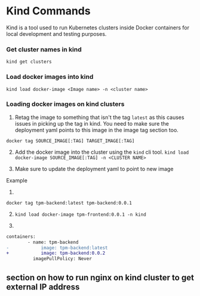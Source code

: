 # Kind Commands

Kind is a tool used to run Kubernetes clusters inside Docker containers for local development and testing purposes.

### Get cluster names in kind

`kind get clusters`

### Load docker images into kind

`kind load docker-image <Image name> -n <cluster name>`

### Loading docker images on kind clusters

1. Retag the image to something that isn't the tag `latest` as this causes issues in picking up the tag in kind. You need to make sure the deployment yaml points to this image in the image tag section too.

`docker tag SOURCE_IMAGE[:TAG] TARGET_IMAGE[:TAG]`

2. Add the docker image into the cluster using the `kind` cli tool.
   `kind load docker-image SOURCE_IMAGE[:TAG] -n <CLUSTER NAME>`

3. Make sure to update the deployment yaml to point to new image

Example

1.

`docker tag tpm-backend:latest tpm-backend:0.0.1`

2.  `kind load docker-image tpm-frontend:0.0.1 -n kind`

3.

```diff
containers:
        - name: tpm-backend
-            image: tpm-backend:latest
+            image: tpm-backend:0.0.2
          imagePullPolicy: Never
```

## section on how to run nginx on kind cluster to get external IP address
